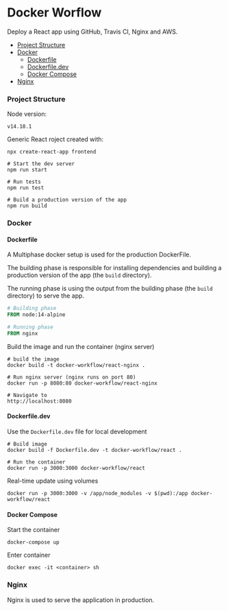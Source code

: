 # Docker Worflow 

Deploy a React app using GitHub, Travis CI, Nginx and AWS.

* [Project Structure](#project-structure)
* [Docker](#docker)
  * [Dockerfile](#dockerfile)
  * [Dockerfile.dev](#dockerfiledev)
  * [Docker Compose](#docker-compose)
* [Nginx](#nginx)

### Project Structure 
Node version: 
```Shell 
v14.18.1
```

Generic React roject created with: 
```shell
npx create-react-app frontend
```
```shell
# Start the dev server
npm run start 

# Run tests 
npm run test

# Build a production version of the app
npm run build
```

### Docker 

#### Dockerfile

A Multiphase docker setup is used for the production DockerFile. 

The building phase is responsible for installing dependencies and building
a production version of the app (the `build` directory).

The running phase is using the output from the building phase
(the `build` directory) to serve the app.
```Dockerfile
# Building phase 
FROM node:14-alpine 

# Running phase
FROM nginx
```

Build the image and run the container (nginx server)
```shell
# build the image
docker build -t docker-workflow/react-nginx .

# Run nginx server (nginx runs on port 80)
docker run -p 8080:80 docker-workflow/react-nginx

# Navigate to 
http://localhost:8080
```

#### Dockerfile.dev
Use the `Dockerfile.dev` file for local development
```shell
# Build image 
docker build -f Dockerfile.dev -t docker-workflow/react .

# Run the container 
docker run -p 3000:3000 docker-workflow/react
```
Real-time update using volumes
```shell
docker run -p 3000:3000 -v /app/node_modules -v $(pwd):/app docker-workflow/react
```

#### Docker Compose
Start the container 
```shell
docker-compose up
```
Enter container
```shell
docker exec -it <container> sh 
```

### Nginx 
Nginx is used to serve the application in production.

